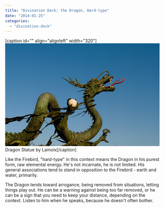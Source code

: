 ```yaml
---
title: "Divination Deck: the Dragon, Hard-type"
date: "2014-01-25"
categories: 
  - "divination-deck"
---
```


\[caption id="" align="alignleft" width="320"\][![](images/4149316619_f8c2725d79.jpg)](http://www.flickr.com/photos/lamoix/4149316619/in/photostream/) Dragon Statue by Lamoix\[/caption\]

Like the Firebird, "hard-type" in this context means the Dragon in his purest form, raw elemental energy. He's not incarnate, he is not limited. His general associations tend to stand in opposition to the Firebird - earth and water, primarily.

The Dragon tends toward arrogance, being removed from situations, letting things play out. He can be a warning against being too far removed, or he can be a sign that you need to keep your distance, depending on the context. Listen to him when he speaks, because he doesn't often bother.
